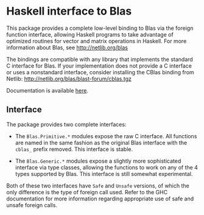 Haskell interface to Blas
=========================

This package provides a complete low-level binding to Blas via the foreign
function interface, allowing Haskell programs to take advantage of optimized
routines for vector and matrix operations in Haskell.  For more information
about Blas, see http://netlib.org/blas

The bindings are compatible with any library that implements the standard C
interface for Blas.  If your implementation does not provide a C interface or
uses a nonstandard interface, consider installing the CBlas binding from
Netlib: http://netlib.org/blas/blast-forum/cblas.tgz

Documentation is available [here](http://rufflewind.com/blas-hs).

Interface
---------

The package provides two complete interfaces:

- The `Blas.Primitive.*` modules expose the raw C interface.  All functions
  are named in the same fashion as the original Blas interface with the
  `cblas_` prefix removed.  This interface is stable.

- The `Blas.Generic.*` modules expose a slightly more sophisticated interface
  via type classes, allowing the functions to work on any of the 4 types
  supported by Blas.  This interface is still somewhat experimental.

Both of these two interfaces have `Safe` and `Unsafe` versions, of which the
only difference is the type of foreign call used.  Refer to the GHC
documentation for more information regarding appropriate use of safe and
unsafe foreign calls.
